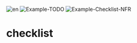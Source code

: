 ![en](https://img.shields.io/badge/en-17%25%207%2F41-red) 
![Example-TODO](https://img.shields.io/badge/Example--TODO-75%25%206%2F8-green) 
![Example-Checklist-NFR](https://img.shields.io/badge/Example--Checklist--NFR-20%25%208%2F40-red) 
# checklist
